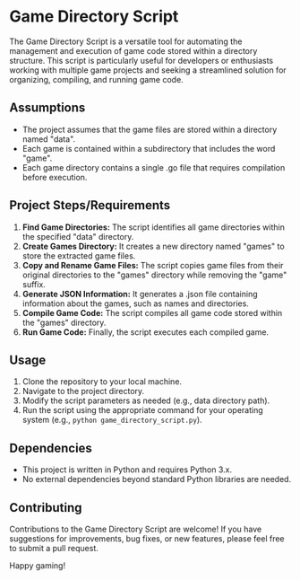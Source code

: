 # Game Directory Script

The Game Directory Script is a versatile tool for automating the management and execution of game code stored within a directory structure. This script is particularly useful for developers or enthusiasts working with multiple game projects and seeking a streamlined solution for organizing, compiling, and running game code.

## Assumptions

- The project assumes that the game files are stored within a directory named "data".
- Each game is contained within a subdirectory that includes the word "game".
- Each game directory contains a single .go file that requires compilation before execution.

## Project Steps/Requirements

1. **Find Game Directories:** The script identifies all game directories within the specified "data" directory.
2. **Create Games Directory:** It creates a new directory named "games" to store the extracted game files.
3. **Copy and Rename Game Files:** The script copies game files from their original directories to the "games" directory while removing the "game" suffix.
4. **Generate JSON Information:** It generates a .json file containing information about the games, such as names and directories.
5. **Compile Game Code:** The script compiles all game code stored within the "games" directory.
6. **Run Game Code:** Finally, the script executes each compiled game.

## Usage

1. Clone the repository to your local machine.
2. Navigate to the project directory.
3. Modify the script parameters as needed (e.g., data directory path).
4. Run the script using the appropriate command for your operating system (e.g., `python game_directory_script.py`).

## Dependencies

- This project is written in Python and requires Python 3.x.
- No external dependencies beyond standard Python libraries are needed.

## Contributing

Contributions to the Game Directory Script are welcome! If you have suggestions for improvements, bug fixes, or new features, please feel free to submit a pull request.

Happy gaming!

